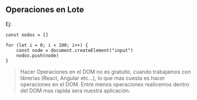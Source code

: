 ## Operaciones en Lote

Ej:

    const nodos = []
    
    for (let i = 0; i < 100; i++) {
	    const node = document.createElement("input")
	    nodos.push(node)
    }
    

> Hacer Operaciones en el DOM no es gratuito, cuando trabajamos con
> librerias (React, Angular etc...), lo que mas cuesta es hacer
> operaciones en el DOM. Entre menos operaciones realicemos dentro del
> DOM mas rapida sera nuestra aplicación.
